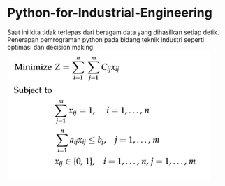 # Python-for-Industrial-Engineering
Saat ini kita tidak terlepas dari beragam data yang dihasilkan setiap detik.  Penerapan pemrograman python pada bidang teknik industri seperti optimasi dan decision making
<img src="https://raw.githubusercontent.com/rianromad/Image-Storage/main/gap%20obj%20ctr.PNG?token=AOWKXL7UQLTD5ZUMSMD36YTBBDKJI" />
